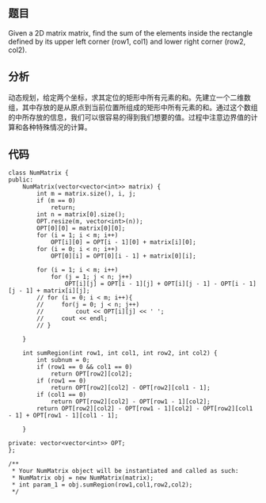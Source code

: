## 题目

Given a 2D matrix matrix, find the sum of the elements inside the rectangle defined by its upper left corner (row1, col1) and lower right corner (row2, col2).

## 分析

动态规划，给定两个坐标，求其定位的矩形中所有元素的和。先建立一个二维数组，其中存放的是从原点到当前位置所组成的矩形中所有元素的和。通过这个数组的中所存放的信息，我们可以很容易的得到我们想要的值。过程中注意边界值的计算和各种特殊情况的计算。

## 代码

```
class NumMatrix {
public:
    NumMatrix(vector<vector<int>> matrix) {
        int m = matrix.size(), i, j;
        if (m == 0)
            return;
        int n = matrix[0].size();
        OPT.resize(m, vector<int>(n));
        OPT[0][0] = matrix[0][0];
        for (i = 1; i < m; i++)
            OPT[i][0] = OPT[i - 1][0] + matrix[i][0];
        for (i = 0; i < n; i++)
            OPT[0][i] = OPT[0][i - 1] + matrix[0][i];
        
        for (i = 1; i < m; i++)
            for (j = 1; j < n; j++)
                OPT[i][j] = OPT[i - 1][j] + OPT[i][j - 1] - OPT[i - 1][j - 1] + matrix[i][j]; 
        // for (i = 0; i < m; i++){
        //     for(j = 0; j < n; j++)
        //         cout << OPT[i][j] << ' ';
        //     cout << endl;
        // }
    
    }
    
    int sumRegion(int row1, int col1, int row2, int col2) {
        int subnum = 0;
        if (row1 == 0 && col1 == 0)
            return OPT[row2][col2];
        if (row1 == 0)
            return OPT[row2][col2] - OPT[row2][col1 - 1];
        if (col1 == 0)
            return OPT[row2][col2] - OPT[row1 - 1][col2];
        return OPT[row2][col2] - OPT[row1 - 1][col2] - OPT[row2][col1 - 1] + OPT[row1 - 1][col1 - 1];
            
    }
    
private: vector<vector<int>> OPT;
};

/**
 * Your NumMatrix object will be instantiated and called as such:
 * NumMatrix obj = new NumMatrix(matrix);
 * int param_1 = obj.sumRegion(row1,col1,row2,col2);
 */
```